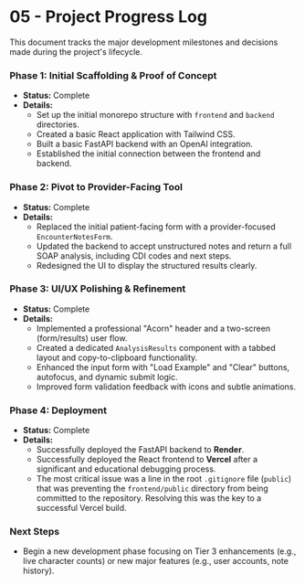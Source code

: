 # 05 - Project Progress Log

This document tracks the major development milestones and decisions made during the project's lifecycle.

### **Phase 1: Initial Scaffolding & Proof of Concept**
- **Status:** Complete
- **Details:**
    - Set up the initial monorepo structure with `frontend` and `backend` directories.
    - Created a basic React application with Tailwind CSS.
    - Built a basic FastAPI backend with an OpenAI integration.
    - Established the initial connection between the frontend and backend.

### **Phase 2: Pivot to Provider-Facing Tool**
- **Status:** Complete
- **Details:**
    - Replaced the initial patient-facing form with a provider-focused `EncounterNotesForm`.
    - Updated the backend to accept unstructured notes and return a full SOAP analysis, including CDI codes and next steps.
    - Redesigned the UI to display the structured results clearly.

### **Phase 3: UI/UX Polishing & Refinement**
- **Status:** Complete
- **Details:**
    - Implemented a professional "Acorn" header and a two-screen (form/results) user flow.
    - Created a dedicated `AnalysisResults` component with a tabbed layout and copy-to-clipboard functionality.
    - Enhanced the input form with "Load Example" and "Clear" buttons, autofocus, and dynamic submit logic.
    - Improved form validation feedback with icons and subtle animations.

### **Phase 4: Deployment**
- **Status:** Complete
- **Details:**
    - Successfully deployed the FastAPI backend to **Render**.
    - Successfully deployed the React frontend to **Vercel** after a significant and educational debugging process.
    - The most critical issue was a line in the root `.gitignore` file (`public`) that was preventing the `frontend/public` directory from being committed to the repository. Resolving this was the key to a successful Vercel build.

### **Next Steps**
- Begin a new development phase focusing on Tier 3 enhancements (e.g., live character counts) or new major features (e.g., user accounts, note history). 
